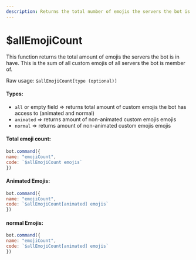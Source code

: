 ```yaml
---
description: Returns the total number of emojis the servers the bot is in have
---
```


# $allEmojiCount

This function returns the total amount of emojis the servers the bot is in have. This is the sum of all custom emojis of all servers the bot is member of.

Raw usage: `$allEmojiCount[type (optional)]`

#### Types:

* `all` or empty field =&gt; returns total amount of custom emojis the bot has access to \(animated and normal\)
* `animated` =&gt; returns amount of non-animated custom emojis emojis
* `normal` =&gt; returns amount of non-animated custom emojis emojis

#### Total emoji count:

```javascript
bot.command({
name: "emojiCount",
code: `$allEmojiCount emojis`
})
```

#### Animated Emojis:

```javascript
bot.command({
name: "emojiCount",
code: `$allEmojiCount[animated] emojis`
})
```

#### normal Emojis:

```javascript
bot.command({
name: "emojiCount",
code: `$allEmojiCount[animated] emojis`
})
```


